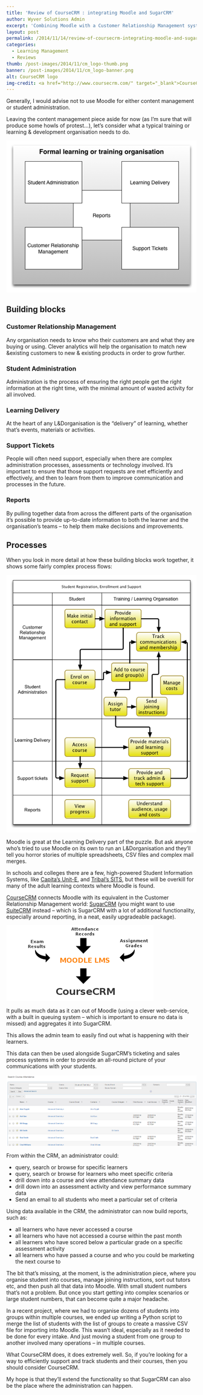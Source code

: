 ```yaml
---
title: 'Review of CourseCRM : integrating Moodle and SugarCRM'
author: Wyver Solutions Admin
excerpt: 'Combining Moodle with a Customer Relationship Management system should solve many of the problems faced by Learning &amp; Development organisations. We look at how this might work, and how CourseCRM has approached the integration.'
layout: post
permalink: /2014/11/14/review-of-coursecrm-integrating-moodle-and-sugarcrm/
categories:
  - Learning Management
  - Reviews
thumb: /post-images/2014/11/cm_logo-thumb.png
banner: /post-images/2014/11/cm_logo-banner.png
alt: CourseCRM logo
img-credit: <a href="http://www.coursecrm.com/" target="_blank">CourseCRM</a>
---
```

Generally, I would advise not to use Moodle for either content management or student administration.

Leaving the content management piece aside for now (as I&#8217;m sure that will produce some howls of protest&#8230;), let&#8217;s consider what a typical training or learning &amp; development organisation needs to do.

<img src="/post-images/2014/11/building-blocks.png" alt="Building blocks of a typical L&amp;D organisation" />

## Building blocks

### Customer Relationship Management
  
Any organisation needs to know who their customers are and what they are buying or using. Clever analytics will help the organisation to match new &amp;existing customers to new &amp; existing products in order to grow further.
  
### Student Administration

Administration is the process of ensuring the right people get the right information at the right time, with the minimal amount of wasted activity for all involved.

### Learning Delivery
  
At the heart of any L&amp;Dorganisation is the &#8220;delivery&#8221; of learning, whether that&#8217;s events, materials or activities.

### Support Tickets

People will often need support, especially when there are complex administration processes, assessments or technology involved. It&#8217;s important to ensure that those support requests are met efficiently and effectively, and then to learn from them to improve communication and processes in the future.
  
### Reports
  
By pulling together data from across the different parts of the organisation it&#8217;s possible to provide up-to-date information to both the learner and the organisation&#8217;s teams &#8211; to help them make decisions and improvements.

## Processes

When you look in more detail at how these building blocks work together, it shows some fairly complex process flows:

<img src="/post-images/2014/11/processes.png" alt="Typical L&amp;D processes" />

Moodle is great at the Learning Delivery part of the puzzle. But ask anyone who&#8217;s tried to use Moodle on its own to run an L&amp;Dorganisation and they&#8217;ll tell you horror stories of multiple spreadsheets, CSV files and complex mail merges.

In schools and colleges there are a few, high-powered Student Information Systems, like <a href="http://www.capita-fhe.co.uk/products/pages/unite_landing_page.aspx" target="_blank">Capita&#8217;s Unit-E</a>, and <a href="http://www.tribalgroup.com/technology/sitsvision/Pages/default.aspx" target="_blank">Tribal&#8217;s SITS</a>, but these will be overkill for many of the adult learning contexts where Moodle is found.

<a href="http://www.coursecrm.com/" target="_blank">CourseCRM</a> connects Moodle with its equivalent in the Customer Relationship Management world: <a href="http://www.sugarcrm.com/" target="_blank">SugarCRM</a> (you might want to use <a href="https://suitecrm.com/" target="_blank">SuiteCRM</a> instead &#8211; which is SugarCRM with a lot of additional functionality, especially around reporting, in a neat, easily upgradeable package).

<img src="/post-images/2014/11/moodleint.png" alt="Data flows" />

It pulls as much data as it can out of Moodle (using a clever web-service, with a built in queuing system &#8211; which is important to ensure no data is missed) and aggregates it into SugarCRM.

This allows the admin team to easily find out what is happening with their learners.

This data can then be used alongside SugarCRM&#8217;s ticketing and sales process systems in order to provide an all-round picture of your communications with your students.

<img src="/post-images/2014/11/course-attendance-query.png" alt="Course attendance query" />

From within the CRM, an administrator could:

  * query, search or browse for specific learners
  * query, search or browse for learners who meet specific criteria
  * drill down into a course and view attendance summary data
  * drill down into an assessment activity and view performance summary data
  * Send an email to all students who meet a particular set of criteria

Using data available in the CRM, the administrator can now build reports, such as:

  * all learners who have never accessed a course
  * all learners who have not accessed a course within the past month
  * all learners who have scored below a particular grade on a specific assessment activity
  * all learners who have passed a course and who you could be marketing the next course to

The bit that&#8217;s missing, at the moment, is the administration piece, where you organise student into courses, manage joining instructions, sort out tutors etc, and then push all that data into Moodle. With small student numbers that&#8217;s not a problem. But once you start getting into complex scenarios or large student numbers, that can become quite a major headache.

In a recent project, where we had to organise dozens of students into groups within multiple courses, we ended up writing a Python script to merge the list of students with the list of groups to create a massive CSV file for importing into Moodle. This wasn&#8217;t ideal, especially as it needed to be done for every intake. And just moving a student from one group to another involved many operations &#8211; in multiple courses.

What CourseCRM does, it does extremely well. So, if you&#8217;re looking for a way to efficiently support and track students and their courses, then you should consider CourseCRM.

My hope is that they&#8217;ll extend the functionality so that SugarCRM can also be the place where the administration can happen.



&nbsp;